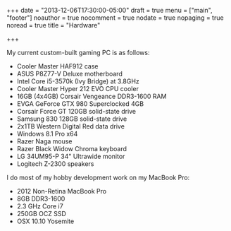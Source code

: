 +++
date = "2013-12-06T17:30:00-05:00"
draft = true
menu = ["main", "footer"]
noauthor = true
nocomment = true
nodate = true
nopaging = true
noread = true
title = "Hardware"

+++

My current custom-built gaming PC is as follows:

* Cooler Master HAF912 case
* ASUS P8Z77-V Deluxe motherboard
* Intel Core i5-3570k (Ivy Bridge) at 3.8GHz
* Cooler Master Hyper 212 EVO CPU cooler
* 16GB (4x4GB) Corsair Vengeance DDR3-1600 RAM
* EVGA GeForce GTX 980 Superclocked 4GB
* Corsair Force GT 120GB solid-state drive
* Samsung 830 128GB solid-state drive
* 2x1TB Western Digital Red data drive
* Windows 8.1 Pro x64
* Razer Naga mouse
* Razer Black Widow Chroma keyboard
* LG 34UM95-P 34" Ultrawide monitor
* Logitech Z-2300 speakers
<!--more-->
I do most of my hobby development work on my MacBook Pro:

* 2012 Non-Retina MacBook Pro
* 8GB DDR3-1600
* 2.3 GHz Core i7
* 250GB OCZ SSD
* OSX 10.10 Yosemite
